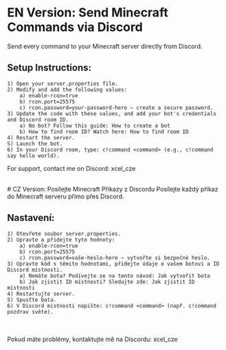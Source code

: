 # EN Version: Send Minecraft Commands via Discord
Send every command to your Minecraft server directly from Discord.

## Setup Instructions:
    1) Open your server.properties file.
    2) Modify and add the following values:
        a) enable-rcon=true
        b) rcon.port=25575
        c) rcon.password=your-password-here – create a secure password.
    3) Update the code with these values, and add your bot's credentials and Discord room ID.
        a) No bot? Follow this guide: How to create a bot
        b) How to find room ID? Watch here: How to find room ID
    4) Restart the server.
    5) Launch the bot.
    6) In your Discord room, type: c!command <command> (e.g., c!command say hello world).
For support, contact me on Discord: xcel_cze


<br>
# CZ Version: Posílejte Minecraft Příkazy z Discordu
Posílejte každý příkaz do Minecraft serveru přímo přes Discord.

## Nastavení:
    1) Otevřete soubor server.properties.
    2) Upravte a přidejte tyto hodnoty:
        a) enable-rcon=true
        b) rcon.port=25575
        c) rcon.password=vaše-heslo-here – vytvořte si bezpečné heslo.
    3) Upravte kód s těmito hodnotami, přidejte údaje o vašem botovi a ID Discord místnosti.
        a) Nemáte bota? Podívejte se na tento návod: Jak vytvořit bota
        b) Jak zjistit ID místnosti? Sledujte zde: Jak zjistit ID místnosti
    4) Restartujte server.
    5) Spusťte bota.
    6) V Discord místnosti napište: c!command <command> (např. c!command pozdrav světe).
<br><br>
Pokud máte problémy, kontaktujte mě na Discordu: xcel_cze

